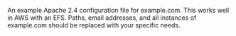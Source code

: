 An example Apache 2.4 configuration file for example.com. This works well in AWS with an EFS. Paths, email addresses, and all instances of example.com should be replaced with your specific needs.
